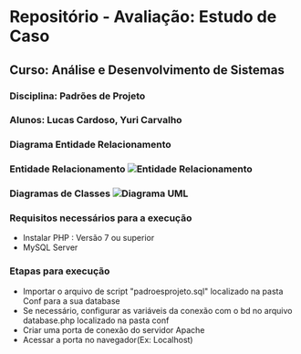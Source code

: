 
# Repositório - Avaliação: Estudo de Caso 


## Curso: Análise e Desenvolvimento de Sistemas
### Disciplina: Padrões de Projeto
### Alunos: Lucas Cardoso, Yuri Carvalho

### Diagrama Entidade Relacionamento

### Entidade Relacionamento ![Entidade Relacionamento](https://user-images.githubusercontent.com/75703602/115120855-fd0ebb80-9f85-11eb-976b-dc2b1195c69c.png)

### Diagramas de Classes ![Diagrama UML](https://user-images.githubusercontent.com/75703602/115169605-e5722880-a094-11eb-9524-4a5fad999903.jpeg)

### Requisitos necessários para a execução
- Instalar PHP : Versão 7 ou superior
- MySQL Server

### Etapas para execução
- Importar o arquivo de script "padroesprojeto.sql" localizado na pasta Conf para a sua database
- Se necessário, configurar as variáveis da conexão com o bd no arquivo database.php localizado na pasta conf
- Criar uma porta de conexão do servidor Apache
- Acessar a porta no navegador(Ex: Localhost)


